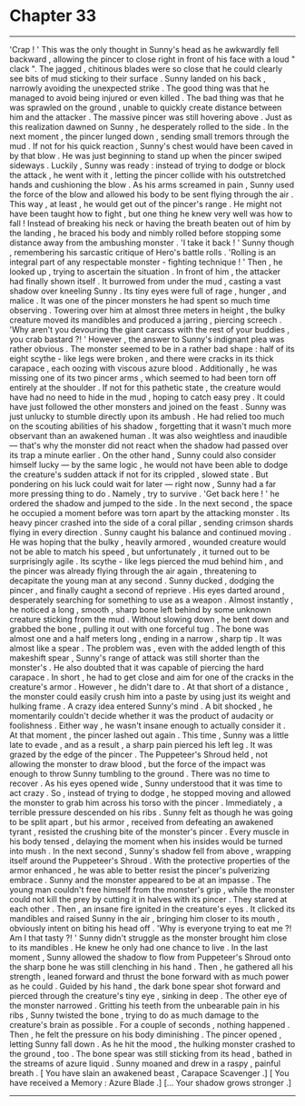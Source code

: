 
# Chapter 33


---

'Crap ! '
This was the only thought in Sunny's head as he awkwardly fell backward , allowing the pincer to close right in front of his face with a loud " clack ". The jagged , chitinous blades were so close that he could clearly see bits of mud sticking to their surface .
Sunny landed on his back , narrowly avoiding the unexpected strike . The good thing was that he managed to avoid being injured or even killed . The bad thing was that he was sprawled on the ground , unable to quickly create distance between him and the attacker . The massive pincer was still hovering above .
Just as this realization dawned on Sunny , he desperately rolled to the side . In the next moment , the pincer lunged down , sending small tremors through the mud . If not for his quick reaction , Sunny's chest would have been caved in by that blow .
He was just beginning to stand up when the pincer swiped sideways . Luckily , Sunny was ready : instead of trying to dodge or block the attack , he went with it , letting the pincer collide with his outstretched hands and cushioning the blow .
As his arms screamed in pain , Sunny used the force of the blow and allowed his body to be sent flying through the air . This way , at least , he would get out of the pincer's range .
He might not have been taught how to fight , but one thing he knew very well was how to fall !
Instead of breaking his neck or having the breath beaten out of him by the landing , he braced his body and nimbly rolled before stopping some distance away from the ambushing monster .
'I take it back ! ' Sunny though , remembering his sarcastic critique of Hero's battle rolls . 'Rolling is an integral part of any respectable monster - fighting technique ! '
Then , he looked up , trying to ascertain the situation .
In front of him , the attacker had finally shown itself . It burrowed from under the mud , casting a vast shadow over kneeling Sunny . Its tiny eyes were full of rage , hunger , and malice .
It was one of the pincer monsters he had spent so much time observing . Towering over him at almost three meters in height , the bulky creature moved its mandibles and produced a jarring , piercing screech .
'Why aren't you devouring the giant carcass with the rest of your buddies , you crab bastard ?! '
However , the answer to Sunny's indignant plea was rather obvious . The monster seemed to be in a rather bad shape : half of its eight scythe - like legs were broken , and there were cracks in its thick carapace , each oozing with viscous azure blood . Additionally , he was missing one of its two pincer arms , which seemed to had been torn off entirely at the shoulder .
If not for this pathetic state , the creature would have had no need to hide in the mud , hoping to catch easy prey . It could have just followed the other monsters and joined on the feast . Sunny was just unlucky to stumble directly upon its ambush .
He had relied too much on the scouting abilities of his shadow , forgetting that it wasn't much more observant than an awakened human . It was also weightless and inaudible — that's why the monster did not react when the shadow had passed over its trap a minute earlier .
On the other hand , Sunny could also consider himself lucky — by the same logic , he would not have been able to dodge the creature's sudden attack if not for its crippled , slowed state .
But pondering on his luck could wait for later — right now , Sunny had a far more pressing thing to do . Namely , try to survive .
'Get back here ! ' he ordered the shadow and jumped to the side .
In the next second , the space he occupied a moment before was torn apart by the attacking monster . Its heavy pincer crashed into the side of a coral pillar , sending crimson shards flying in every direction .
Sunny caught his balance and continued moving . He was hoping that the bulky , heavily armored , wounded creature would not be able to match his speed , but unfortunately , it turned out to be surprisingly agile . Its scythe - like legs pierced the mud behind him , and the pincer was already flying through the air again , threatening to decapitate the young man at any second .
Sunny ducked , dodging the pincer , and finally caught a second of reprieve . His eyes darted around , desperately searching for something to use as a weapon . Almost instantly , he noticed a long , smooth , sharp bone left behind by some unknown creature sticking from the mud . Without slowing down , he bent down and grabbed the bone , pulling it out with one forceful tug .
The bone was almost one and a half meters long , ending in a narrow , sharp tip . It was almost like a spear . The problem was , even with the added length of this makeshift spear , Sunny's range of attack was still shorter than the monster's . He also doubted that it was capable of piercing the hard carapace .
In short , he had to get close and aim for one of the cracks in the creature's armor . However , he didn't dare to . At that short of a distance , the monster could easily crush him into a paste by using just its weight and hulking frame .
A crazy idea entered Sunny's mind .
A bit shocked , he momentarily couldn't decide whether it was the product of audacity or foolishness . Either way , he wasn't insane enough to actually consider it .
At that moment , the pincer lashed out again . This time , Sunny was a little late to evade , and as a result , a sharp pain pierced his left leg . It was grazed by the edge of the pincer . The Puppeteer's Shroud held , not allowing the monster to draw blood , but the force of the impact was enough to throw Sunny tumbling to the ground .
There was no time to recover .
As his eyes opened wide , Sunny understood that it was time to act crazy . So , instead of trying to dodge , he stopped moving and allowed the monster to grab him across his torso with the pincer .
Immediately , a terrible pressure descended on his ribs . Sunny felt as though he was going to be split apart , but his armor , received from defeating an awakened tyrant , resisted the crushing bite of the monster's pincer . Every muscle in his body tensed , delaying the moment when his insides would be turned into mush .
In the next second , Sunny's shadow fell from above , wrapping itself around the Puppeteer's Shroud . With the protective properties of the armor enhanced , he was able to better resist the pincer's pulverizing embrace .
Sunny and the monster appeared to be at an impasse . The young man couldn't free himself from the monster's grip , while the monster could not kill the prey by cutting it in halves with its pincer .
They stared at each other . Then , an insane fire ignited in the creature's eyes . It clicked its mandibles and raised Sunny in the air , bringing him closer to its mouth , obviously intent on biting his head off .
'Why is everyone trying to eat me ?! Am I that tasty ?! '
Sunny didn't struggle as the monster brought him close to its mandibles . He knew he only had one chance to live .
In the last moment , Sunny allowed the shadow to flow from Puppeteer's Shroud onto the sharp bone he was still clenching in his hand . Then , he gathered all his strength , leaned forward and thrust the bone forward with as much power as he could .
Guided by his hand , the dark bone spear shot forward and pierced through the creature's tiny eye , sinking in deep . The other eye of the monster narrowed .
Gritting his teeth from the unbearable pain in his ribs , Sunny twisted the bone , trying to do as much damage to the creature's brain as possible .
For a couple of seconds , nothing happened . Then , he felt the pressure on his body diminishing .
The pincer opened , letting Sunny fall down . As he hit the mood , the hulking monster crashed to the ground , too . The bone spear was still sticking from its head , bathed in the streams of azure liquid .
Sunny moaned and drew in a raspy , painful breath .
[ You have slain an awakened beast , Carapace Scavenger .]
[ You have received a Memory : Azure Blade .]
[... Your shadow grows stronger .]

---

